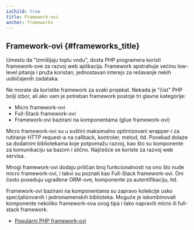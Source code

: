 ```yaml
---
isChild: true
title: Framework-ovi
anchor: frameworks
---
```


## Framework-ovi {#frameworks_title}

Umesto da "izmišljaju toplu vodu", dosta PHP programera koristi framework-ove za razvoj web aplikacija.
Framework apstrahuje većinu low-level pitanja i pruža koristan, jednostavan interejs za rešavanje nekih
uobičajenih zadataka.

Ne morate da koristite framework za svaki projekat. Nekada je "čist" PHP bolji izbor, ali ako vam je potreban
framework postoje tri glavne kategorije:

* Micro framework-ovi
* Full-Stack framework-ovi
* Framework-ovi bazirani na komponentama (glue framework-ovi)

Micro framework-ovi su u suštini maksimalno optimizovani wrapper-i za rutiranje HTTP request-a na callback,
kontroler, metod, itd. Ponekad dolaze sa dodatnim bibliotekama koje potpomažu razvoj, kao što su komponente
za komunikaciju sa bazom i slično. Najčešće se koriste za razvoj web servisa.

Mnogi framework-ovi dodaju priličan broj funkcionalnosti na ono što nude micro framework-ovi, i takvi su poznati
kao Full-Stack framework-ovi. Oni često poseduju ugrađene ORM-ove, komponente za autentifikaciju, itd.

Framework-ovi bazirani na komponentama su zapravo kolekcije usko specijalizovanih i jednonamenskih biblioteka.
Moguće je iskombinovati komponente nekoliko framework-ova ovog tipa i tako napraviti micro ili full-stack framework.

* [Popularni PHP framework-ovi](https://github.com/codeguy/php-the-right-way/wiki/Frameworks)